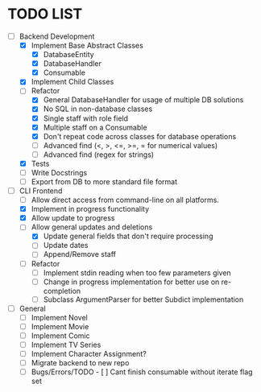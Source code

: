 # TODO LIST

- [ ] Backend Development
    - [x] Implement Base Abstract Classes
        - [x] DatabaseEntity
        - [x] DatabaseHandler
        - [x] Consumable
    - [x] Implement Child Classes
    - [ ] Refactor
        - [x] General DatabaseHandler for usage of multiple DB solutions
        - [x] No SQL in non-database classes
        - [x] Single staff with role field
        - [x] Multiple staff on a Consumable
        - [x] Don't repeat code across classes for database operations
        - [ ] Advanced find (<, >, <=, >=, = for numerical values)
        - [ ] Advanced find (regex for strings)
    - [x] Tests
    - [ ] Write Docstrings
    - [ ] Export from DB to more standard file format
- [ ] CLI Frontend
    - [ ] Allow direct access from command-line on all platforms.
    - [x] Implement in progress functionality
    - [x] Allow update to progress
    - [ ] Allow general updates and deletions
        - [x] Update general fields that don't require processing
        - [ ] Update dates
        - [ ] Append/Remove staff
    - [ ] Refactor
        - [ ] Implement stdin reading when too few parameters given
        - [ ] Change in progress implementation for better use on re-completion
        - [ ] Subclass ArgumentParser for better Subdict implementation
- [ ] General
    - [ ] Implement Novel
    - [ ] Implement Movie
    - [ ] Implement Comic
    - [ ] Implement TV Series
    - [ ] Implement Character Assignment?
    - [ ] Migrate backend to new repo
    - [ ] Bugs/Errors/TODO
            - [ ] Cant finish consumable without iterate flag set